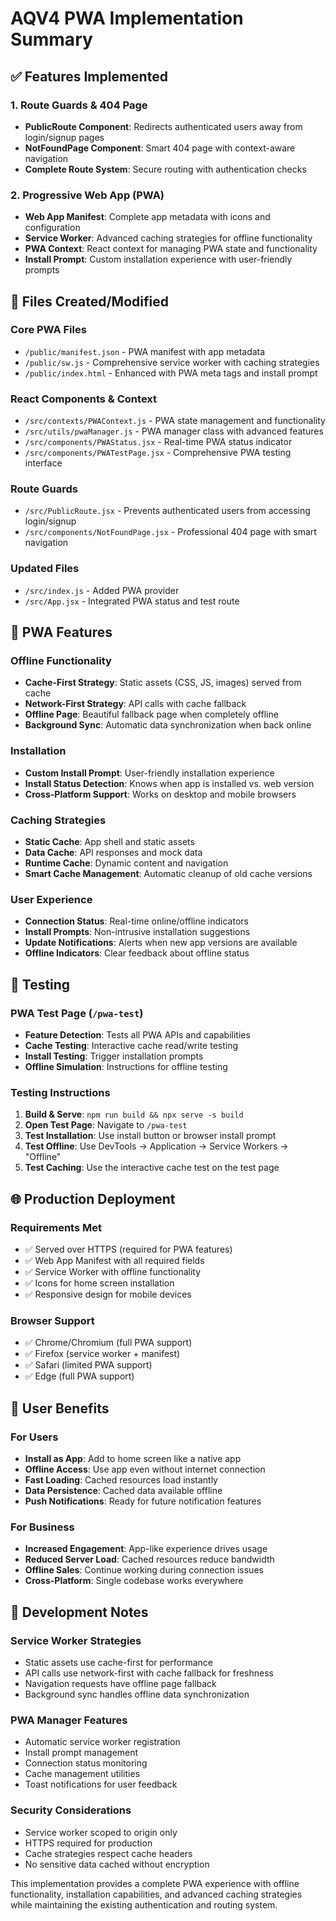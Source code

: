 # AQV4 PWA Implementation Summary

## ✅ Features Implemented

### 1. Route Guards & 404 Page
- **PublicRoute Component**: Redirects authenticated users away from login/signup pages
- **NotFoundPage Component**: Smart 404 page with context-aware navigation
- **Complete Route System**: Secure routing with authentication checks

### 2. Progressive Web App (PWA)
- **Web App Manifest**: Complete app metadata with icons and configuration
- **Service Worker**: Advanced caching strategies for offline functionality
- **PWA Context**: React context for managing PWA state and functionality
- **Install Prompt**: Custom installation experience with user-friendly prompts

## 📁 Files Created/Modified

### Core PWA Files
- `/public/manifest.json` - PWA manifest with app metadata
- `/public/sw.js` - Comprehensive service worker with caching strategies
- `/public/index.html` - Enhanced with PWA meta tags and install prompt

### React Components & Context
- `/src/contexts/PWAContext.js` - PWA state management and functionality
- `/src/utils/pwaManager.js` - PWA manager class with advanced features
- `/src/components/PWAStatus.jsx` - Real-time PWA status indicator
- `/src/components/PWATestPage.jsx` - Comprehensive PWA testing interface

### Route Guards
- `/src/PublicRoute.jsx` - Prevents authenticated users from accessing login/signup
- `/src/components/NotFoundPage.jsx` - Professional 404 page with smart navigation

### Updated Files
- `/src/index.js` - Added PWA provider
- `/src/App.jsx` - Integrated PWA status and test route

## 🚀 PWA Features

### Offline Functionality
- **Cache-First Strategy**: Static assets (CSS, JS, images) served from cache
- **Network-First Strategy**: API calls with cache fallback
- **Offline Page**: Beautiful fallback page when completely offline
- **Background Sync**: Automatic data synchronization when back online

### Installation
- **Custom Install Prompt**: User-friendly installation experience
- **Install Status Detection**: Knows when app is installed vs. web version
- **Cross-Platform Support**: Works on desktop and mobile browsers

### Caching Strategies
- **Static Cache**: App shell and static assets
- **Data Cache**: API responses and mock data
- **Runtime Cache**: Dynamic content and navigation
- **Smart Cache Management**: Automatic cleanup of old cache versions

### User Experience
- **Connection Status**: Real-time online/offline indicators
- **Install Prompts**: Non-intrusive installation suggestions
- **Update Notifications**: Alerts when new app versions are available
- **Offline Indicators**: Clear feedback about offline status

## 🧪 Testing

### PWA Test Page (`/pwa-test`)
- **Feature Detection**: Tests all PWA APIs and capabilities
- **Cache Testing**: Interactive cache read/write testing
- **Install Testing**: Trigger installation prompts
- **Offline Simulation**: Instructions for offline testing

### Testing Instructions
1. **Build & Serve**: `npm run build && npx serve -s build`
2. **Open Test Page**: Navigate to `/pwa-test`
3. **Test Installation**: Use install button or browser install prompt
4. **Test Offline**: Use DevTools → Application → Service Workers → "Offline"
5. **Test Caching**: Use the interactive cache test on the test page

## 🌐 Production Deployment

### Requirements Met
- ✅ Served over HTTPS (required for PWA features)
- ✅ Web App Manifest with all required fields
- ✅ Service Worker with offline functionality
- ✅ Icons for home screen installation
- ✅ Responsive design for mobile devices

### Browser Support
- ✅ Chrome/Chromium (full PWA support)
- ✅ Firefox (service worker + manifest)
- ✅ Safari (limited PWA support)
- ✅ Edge (full PWA support)

## 📱 User Benefits

### For Users
- **Install as App**: Add to home screen like a native app
- **Offline Access**: Use app even without internet connection
- **Fast Loading**: Cached resources load instantly
- **Data Persistence**: Cached data available offline
- **Push Notifications**: Ready for future notification features

### For Business
- **Increased Engagement**: App-like experience drives usage
- **Reduced Server Load**: Cached resources reduce bandwidth
- **Offline Sales**: Continue working during connection issues
- **Cross-Platform**: Single codebase works everywhere

## 🔧 Development Notes

### Service Worker Strategies
- Static assets use cache-first for performance
- API calls use network-first with cache fallback for freshness
- Navigation requests have offline page fallback
- Background sync handles offline data synchronization

### PWA Manager Features
- Automatic service worker registration
- Install prompt management
- Connection status monitoring
- Cache management utilities
- Toast notifications for user feedback

### Security Considerations
- Service worker scoped to origin only
- HTTPS required for production
- Cache strategies respect cache headers
- No sensitive data cached without encryption

This implementation provides a complete PWA experience with offline functionality, installation capabilities, and advanced caching strategies while maintaining the existing authentication and routing system.
